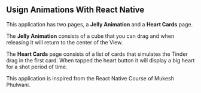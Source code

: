## Usign Animations With React Native

This application has two pages, a **Jelly Animation** and a **Heart Cards** page.

The **Jelly Animation** consists of a cube that you can drag and when releasing it will return to the center of the View.

The **Heart Cards** page consists of a list of cards that simulates the Tinder drag in the first card. When tapped the heart button it will display a big heart for a shot period of time.

This application is inspired from the React Native Course of Mukesh Phulwani.
